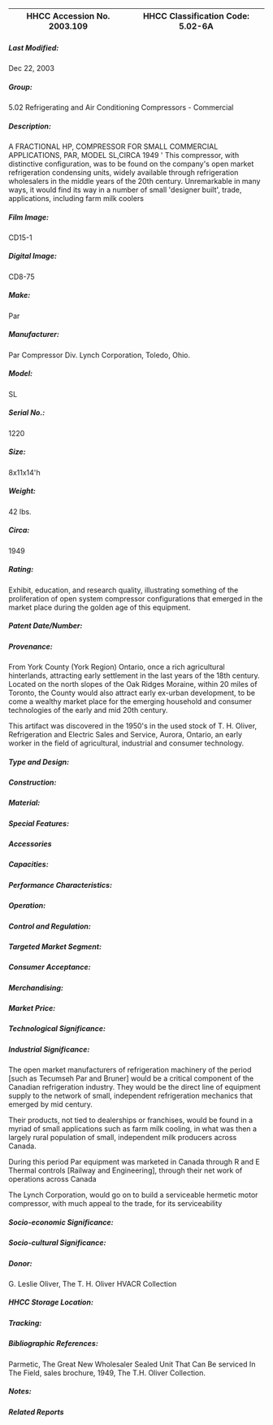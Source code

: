 | **HHCC Accession No. 2003.109** |**HHCC Classification Code:  5.02-6A**|
| ----------- | ----------- |

##### Last Modified:
Dec 22, 2003

##### Group:
5.02 Refrigerating and Air Conditioning Compressors - Commercial

##### Description:
A FRACTIONAL HP, COMPRESSOR FOR SMALL COMMERCIAL APPLICATIONS, PAR, MODEL SL,CIRCA 1949 ' This compressor, with distinctive configuration, was to be found on the company's open market refrigeration condensing units, widely available through refrigeration wholesalers in the middle years of the 20th century. Unremarkable in many ways, it would find its way in a number of small 'designer built', trade, applications, including farm milk coolers

##### Film Image:
CD15-1

##### Digital Image:
CD8-75

##### Make:
Par

##### Manufacturer:
Par Compressor Div. Lynch Corporation, Toledo, Ohio.

##### Model:
SL

##### Serial No.:
1220

##### Size:
8x11x14'h

##### Weight:
42 lbs.

##### Circa:
1949

##### Rating:
Exhibit, education, and research quality, illustrating something of the proliferation of open system compressor configurations that emerged in the market place during the golden age of this equipment.

##### Patent Date/Number:


##### Provenance:
From York County (York Region) Ontario, once a rich agricultural hinterlands, attracting early settlement in the last years of the 18th century. Located on the north slopes of the Oak Ridges Moraine, within 20 miles of Toronto, the County would also attract early ex-urban development, to be come a wealthy market place for the emerging household and consumer technologies of the early and mid 20th century. 

This artifact was discovered in the 1950's in the used stock of T. H. Oliver, Refrigeration and Electric Sales and Service, Aurora, Ontario, an early worker in the field of agricultural, industrial and consumer technology.

##### Type and Design:


##### Construction:


##### Material:


##### Special Features:


##### Accessories


##### Capacities:


##### Performance Characteristics:


##### Operation:


##### Control and Regulation:


##### Targeted Market Segment:


##### Consumer Acceptance:


##### Merchandising:


##### Market Price:


##### Technological Significance:


##### Industrial Significance:
The open market manufacturers of refrigeration machinery of the period [such as Tecumseh Par and Bruner] would be a critical component of the Canadian refrigeration industry. They would be the direct line of equipment supply to the network of small, independent refrigeration mechanics that emerged by mid century.  

Their products, not tied to dealerships or franchises, would be found in a myriad of small applications such as farm milk cooling, in what was then a largely rural population of small, independent milk producers across Canada.

During this period Par equipment was marketed in Canada through R and E Thermal controls [Railway and Engineering], through their net work of operations across Canada 

The Lynch Corporation, would go on to build a serviceable hermetic motor compressor, with much appeal to the trade, for its serviceability

##### Socio-economic Significance:


##### Socio-cultural Significance:


##### Donor:
G. Leslie Oliver, The T. H. Oliver HVACR Collection

##### HHCC Storage Location:


##### Tracking:


##### Bibliographic References:
Parmetic, The Great New Wholesaler Sealed Unit That Can Be serviced In The Field, sales brochure, 1949, The T.H. Oliver Collection.

##### Notes:


##### Related Reports

